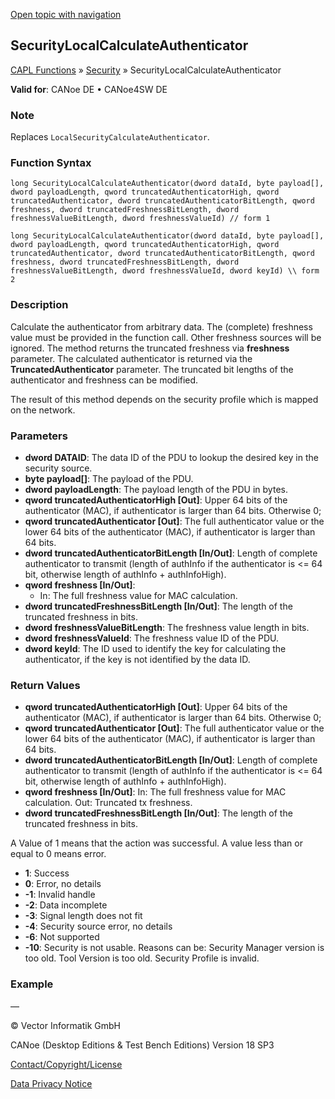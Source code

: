 [Open topic with navigation](../../../../../CANoeDEFamily.htm#Topics/CAPLFunctions/Security/Functions/CAPLfunctionSecurityLocalCalculateAuthenticator.md)

## SecurityLocalCalculateAuthenticator

[CAPL Functions](../../CAPLfunctions.md) » [Security](../CAPLFunctionsSecurityOverview.md) » SecurityLocalCalculateAuthenticator

**Valid for**: CANoe DE • CANoe4SW DE

### Note

Replaces `LocalSecurityCalculateAuthenticator`.

### Function Syntax

```plaintext
long SecurityLocalCalculateAuthenticator(dword dataId, byte payload[], dword payloadLength, qword truncatedAuthenticatorHigh, qword truncatedAuthenticator, dword truncatedAuthenticatorBitLength, qword freshness, dword truncatedFreshnessBitLength, dword freshnessValueBitLength, dword freshnessValueId) // form 1
```

```plaintext
long SecurityLocalCalculateAuthenticator(dword dataId, byte payload[], dword payloadLength, qword truncatedAuthenticatorHigh, qword truncatedAuthenticator, dword truncatedAuthenticatorBitLength, qword freshness, dword truncatedFreshnessBitLength, dword freshnessValueBitLength, dword freshnessValueId, dword keyId) \\ form 2
```

### Description

Calculate the authenticator from arbitrary data. The (complete) freshness value must be provided in the function call. Other freshness sources will be ignored. The method returns the truncated freshness via **freshness** parameter. The calculated authenticator is returned via the **TruncatedAuthenticator** parameter. The truncated bit lengths of the authenticator and freshness can be modified.

The result of this method depends on the security profile which is mapped on the network.

### Parameters

- **dword DATAID**: The data ID of the PDU to lookup the desired key in the security source.
- **byte payload[]**: The payload of the PDU.
- **dword payloadLength**: The payload length of the PDU in bytes.
- **qword truncatedAuthenticatorHigh [Out]**: Upper 64 bits of the authenticator (MAC), if authenticator is larger than 64 bits. Otherwise 0;
- **qword truncatedAuthenticator [Out]**: The full authenticator value or the lower 64 bits of the authenticator (MAC), if authenticator is larger than 64 bits.
- **dword truncatedAuthenticatorBitLength [In/Out]**: Length of complete authenticator to transmit (length of authInfo if the authenticator is <= 64 bit, otherwise length of authInfo + authInfoHigh).
- **qword freshness [In/Out]**:
  - In: The full freshness value for MAC calculation.
- **dword truncatedFreshnessBitLength [In/Out]**: The length of the truncated freshness in bits.
- **dword freshnessValueBitLength**: The freshness value length in bits.
- **dword freshnessValueId**: The freshness value ID of the PDU.
- **dword keyId**: The ID used to identify the key for calculating the authenticator, if the key is not identified by the data ID.

### Return Values

- **qword truncatedAuthenticatorHigh [Out]**: Upper 64 bits of the authenticator (MAC), if authenticator is larger than 64 bits. Otherwise 0;
- **qword truncatedAuthenticator [Out]**: The full authenticator value or the lower 64 bits of the authenticator (MAC), if authenticator is larger than 64 bits.
- **dword truncatedAuthenticatorBitLength [In/Out]**: Length of complete authenticator to transmit (length of authInfo if the authenticator is <= 64 bit, otherwise length of authInfo + authInfoHigh).
- **qword freshness [In/Out]**: In: The full freshness value for MAC calculation. Out: Truncated tx freshness.
- **dword truncatedFreshnessBitLength [In/Out]**: The length of the truncated freshness in bits.

A Value of 1 means that the action was successful. A value less than or equal to 0 means error.

- **1**: Success
- **0**: Error, no details
- **-1**: Invalid handle
- **-2**: Data incomplete
- **-3**: Signal length does not fit
- **-4**: Security source error, no details
- **-6**: Not supported
- **-10**: Security is not usable. Reasons can be: Security Manager version is too old. Tool Version is too old. Security Profile is invalid.

### Example

—

© Vector Informatik GmbH

CANoe (Desktop Editions & Test Bench Editions) Version 18 SP3

[Contact/Copyright/License](../../../Shared/ContactCopyrightLicense.md)

[Data Privacy Notice](https://www.vector.com/int/en/company/get-info/privacy-policy/)